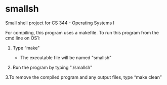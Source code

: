 # smallsh
Small shell project for CS 344 - Operating Systems I

For compiling, this program uses a makefile.
To run this program from the cmd line on OS1:

1. Type “make"
   - The executable file will be named "smallsh"

2. Run the program by typing "./smallsh" 


3.To remove the compiled program and any output files, 
  type “make clean” 
